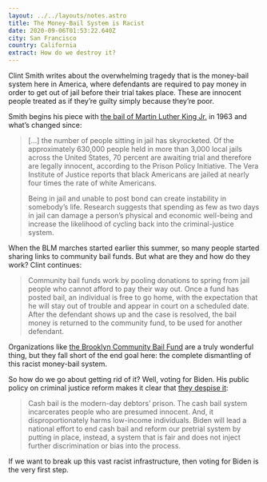 ```yaml
---
layout: ../../layouts/notes.astro
title: The Money-Bail System is Racist
date: 2020-09-06T01:53:22.640Z
city: San Francisco
country: California
extract: How do we destroy it?
---
```


Clint Smith writes about the overwhelming tragedy that is the money-bail system here in America, where defendants are required to pay money in order to get out of jail before their trial takes place. These are innocent people treated as if they’re guilty simply because they’re poor.

Smith begins his piece with [the bail of Martin Luther King Jr.](https://www.theatlantic.com/magazine/archive/2018/02/clint-smith-freedom-aint-free/552506/) in 1963 and what’s changed since:

> [...] the number of people sitting in jail has skyrocketed. Of the approximately 630,000 people held in more than 3,000 local jails across the United States, 70 percent are awaiting trial and therefore are legally innocent, according to the Prison Policy Initiative. The Vera Institute of Justice reports that black Americans are jailed at nearly four times the rate of white Americans.
>
> Being in jail and unable to post bond can create instability in somebody’s life. Research suggests that spending as few as two days in jail can damage a person’s physical and economic well-being and increase the likelihood of cycling back into the criminal-justice system.

When the BLM marches started earlier this summer, so many people started sharing links to community bail funds. But what are they and how do they work? Clint continues:

> Community bail funds work by pooling donations to spring from jail people who cannot afford to pay their way out. Once a fund has posted bail, an individual is free to go home, with the expectation that he will stay out of trouble and appear in court on a scheduled date. After the defendant shows up and the case is resolved, the bail money is returned to the community fund, to be used for another defendant.

Organizations like [the Brooklyn Community Bail Fund](https://brooklynbailfund.org/) are a truly wonderful thing, but they fall short of the end goal here: the complete dismantling of this racist money-bail system.

So how do we go about getting rid of it? Well, voting for Biden. His public policy on criminal justice reform makes it clear that [they despise it](https://joebiden.com/justice/):

> Cash bail is the modern-day debtors’ prison. The cash bail system incarcerates people who are presumed innocent. And, it disproportionately harms low-income individuals. Biden will lead a national effort to end cash bail and reform our pretrial system by putting in place, instead, a system that is fair and does not inject further discrimination or bias into the process.

If we want to break up this vast racist infrastructure, then voting for Biden is the very first step.

